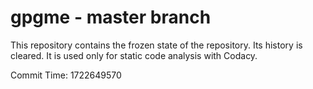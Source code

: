 # gpgme - master branch

This repository contains the frozen state of the repository.
Its history is cleared. It is used only for static code
analysis with Codacy.

Commit Time: 1722649570